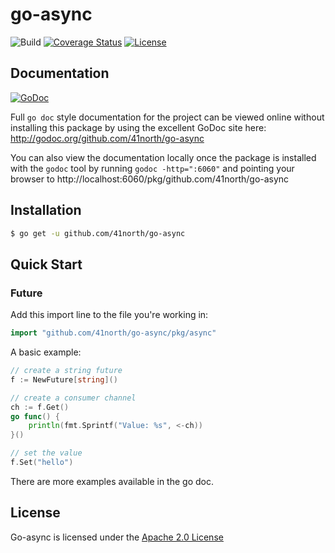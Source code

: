 # go-async

![Build](https://github.com/41north/go-async/actions/workflows/ci.yml/badge.svg)
[![Coverage Status](https://coveralls.io/repos/github/41north/go-async/badge.svg?branch=feat/readme)](https://coveralls.io/github/41north/go-async?branch=feat/readme)
[![License](https://img.shields.io/badge/License-Apache_2.0-blue.svg)](https://opensource.org/licenses/Apache-2.0)

## Documentation

[![GoDoc](https://img.shields.io/badge/godoc-reference-blue.svg)](http://godoc.org/github.com/41north/go-async)

Full `go doc` style documentation for the project can be viewed online without
installing this package by using the excellent GoDoc site here:
http://godoc.org/github.com/41north/go-async

You can also view the documentation locally once the package is installed with
the `godoc` tool by running `godoc -http=":6060"` and pointing your browser to
http://localhost:6060/pkg/github.com/41north/go-async

## Installation

```bash
$ go get -u github.com/41north/go-async
```

## Quick Start

### Future

Add this import line to the file you're working in:

```Go
import "github.com/41north/go-async/pkg/async"
```

A basic example:

```Go
// create a string future
f := NewFuture[string]()

// create a consumer channel
ch := f.Get()
go func() {
	println(fmt.Sprintf("Value: %s", <-ch))
}()

// set the value
f.Set("hello")
```

There are more examples available in the go doc.

## License

Go-async is licensed under the [Apache 2.0 License](LICENSE)
